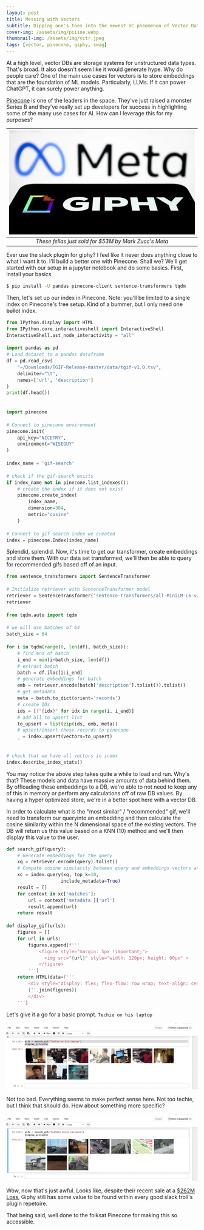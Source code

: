```yaml
---
layout: post
title: Messing with Vectors
subtitle: Dipping one's toes into the newest VC pheomenon of Vector Databases
cover-img: /assets/img/piiine.webp
thumbnail-img: /assets/img/vctr.jpeg
tags: [vector, pinecone, giphy, swag]
---
```


At a high level, vector DBs are storage systems for unstructured data types. That's broad. It also doesn't seem like it would generate hype. Why do people care? One of the main use cases for vectors is to store embeddings that are the foundation of ML models. Particularly, LLMs. If it can power ChatGPT, it can surely power anything. 

[Pinecone](https://docs.pinecone.io/docs/examples) is one of the leaders in the space. They've just raised a monster Series B and they've really set up developers for success in highlighting some of the many use cases for AI. How can I leverage this for my purposes? 

| ![](/assets/img/giphy.webp)
|:--:| 
| *These fellas just sold for $53M by Mark Zucc's Meta*

Ever use the slack plugin for giphy? I feel like it never does anything close to what I want it to. I'll build a better one with Pinecone. Shall we? We'll get started with our setup in a jupyter notebook and do some basics. First, install your basics 

```bash
$ pip install -U pandas pinecone-client sentence-transformers tqdm
```

Then, let's set up our index in Pinecone. Note: you'll be limited to a single index on Pinecone's free setup. Kind of a bummer, but I only need one ~~bullet~~ index. 

```python
from IPython.display import HTML
from IPython.core.interactiveshell import InteractiveShell
InteractiveShell.ast_node_interactivity = "all"

import pandas as pd
# Load dataset to a pandas dataframe
df = pd.read_csv(
    "~/Downloads/TGIF-Release-master/data/tgif-v1.0.tsv",
    delimiter="\t",
    names=['url', 'description']
)
print(df.head())


import pinecone

# Connect to pinecone environment
pinecone.init(
    api_key="NICETRY",
    environment="WISEGUY"
)

index_name = 'gif-search'

# check if the gif-search exists
if index_name not in pinecone.list_indexes():
    # create the index if it does not exist
    pinecone.create_index(
        index_name,
        dimension=384,
        metric="cosine"
    )

# Connect to gif-search index we created
index = pinecone.Index(index_name)

```

Splendid, splendid. Now, it's time to get our transformer, create embeddings and store them. With our data set transformed, we'll then be able to query for recommended gifs based off of an input. 

```python
from sentence_transformers import SentenceTransformer

# Initialize retriever with SentenceTransformer model 
retriever = SentenceTransformer('sentence-transformers/all-MiniLM-L6-v2')
retriever

from tqdm.auto import tqdm

# we will use batches of 64
batch_size = 64

for i in tqdm(range(0, len(df), batch_size)):
    # find end of batch
    i_end = min(i+batch_size, len(df))
    # extract batch
    batch = df.iloc[i:i_end]
    # generate embeddings for batch
    emb = retriever.encode(batch['description'].tolist()).tolist()
    # get metadata
    meta = batch.to_dict(orient='records')
    # create IDs
    ids = [f"{idx}" for idx in range(i, i_end)]
    # add all to upsert list
    to_upsert = list(zip(ids, emb, meta))
    # upsert/insert these records to pinecone
    _ = index.upsert(vectors=to_upsert)

    
# check that we have all vectors in index
index.describe_index_stats()

```

You may notice the above step takes quite a while to load and run. Why's that? These models and data have massive amounts of data behind them. By offloading these embeddings to a DB, we're able to not need to keep any of this in memory or perform any calculations off of raw DB values. By having a hyper optimized store, we're in a better spot here with a vector DB. 

In order to calculate what is the "most similar" / "recommended" gif, we'll need to transform our queryinto an embedding and then calculate the cosine similarity within the N dimensional space of the existing vectors. The DB will return us this value based on a KNN (10) method and we'll then display this value to the user. 

```python
def search_gif(query):
    # Generate embeddings for the query
    xq = retriever.encode(query).tolist()
    # Compute cosine similarity between query and embeddings vectors and return top 10 URls
    xc = index.query(xq, top_k=10,
                    include_metadata=True)
    result = []
    for context in xc['matches']:
        url = context['metadata']['url']
        result.append(url)
    return result

def display_gif(urls):
    figures = []
    for url in urls:
        figures.append(f'''
            <figure style="margin: 5px !important;">
              <img src="{url}" style="width: 120px; height: 90px" >
            </figure>
        ''')
    return HTML(data=f'''
        <div style="display: flex; flex-flow: row wrap; text-align: center;">
        {''.join(figures)}
        </div>
    ''')

```

Let's give it a go for a basic prompt. `Techie on his laptop`

![teeech](/assets/gif/techie.gif)

Not too bad. Everything seems to make perfect sense here. Not too techie, but I think that should do. How about something more specific? 

![teeech](/assets/gif/bills.gif)

Wow, now that's just awful. Looks like, despite their recent sale at a [$262M Loss](https://www.bbc.com/news/technology-65684986), Giphy still has some value to be found within every good slack troll's plugin repetoire. 

That being said, well done to the folksat Pinecone for making this so accessible.


